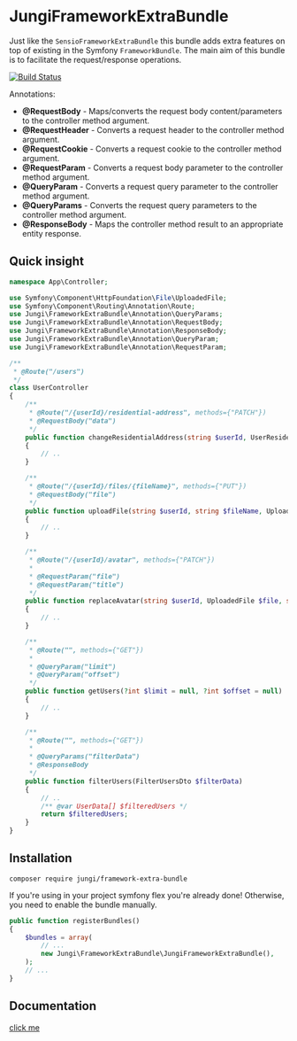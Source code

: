 # JungiFrameworkExtraBundle

Just like the `SensioFrameworkExtraBundle` this bundle adds extra features on top of existing in the Symfony `FrameworkBundle`. The main aim of this bundle is to facilitate the request/response operations.

[![Build Status](https://img.shields.io/travis/piku235/JungiFrameworkExtraBundle/master.svg?style=flat-square)](https://travis-ci.org/piku235/JungiFrameworkExtraBundle)

Annotations:

* **@RequestBody** - Maps/converts the request body content/parameters to the controller method argument.
* **@RequestHeader** - Converts a request header to the controller method argument.
* **@RequestCookie** - Converts a request cookie to the controller method argument.
* **@RequestParam** - Converts a request body parameter to the controller method argument.
* **@QueryParam** - Converts a request query parameter to the controller method argument.
* **@QueryParams** - Converts the request query parameters to the controller method argument.
* **@ResponseBody** - Maps the controller method result to an appropriate entity response.

## Quick insight

```php
namespace App\Controller;

use Symfony\Component\HttpFoundation\File\UploadedFile;
use Symfony\Component\Routing\Annotation\Route;
use Jungi\FrameworkExtraBundle\Annotation\QueryParams;
use Jungi\FrameworkExtraBundle\Annotation\RequestBody;
use Jungi\FrameworkExtraBundle\Annotation\ResponseBody;
use Jungi\FrameworkExtraBundle\Annotation\QueryParam;
use Jungi\FrameworkExtraBundle\Annotation\RequestParam;

/**
 * @Route("/users")
 */
class UserController
{
    /**
     * @Route("/{userId}/residential-address", methods={"PATCH"})
     * @RequestBody("data")
     */
    public function changeResidentialAddress(string $userId, UserResidentialAddressData $data)
    {
        // ..
    }

    /**
     * @Route("/{userId}/files/{fileName}", methods={"PUT"})
     * @RequestBody("file")
     */
    public function uploadFile(string $userId, string $fileName, UploadedFile $file)
    {
        // ..
    }

    /**
     * @Route("/{userId}/avatar", methods={"PATCH"})
     *
     * @RequestParam("file")
     * @RequestParam("title")
     */
    public function replaceAvatar(string $userId, UploadedFile $file, string $title)
    {
        // ..
    }

    /**
     * @Route("", methods={"GET"})
     *
     * @QueryParam("limit")
     * @QueryParam("offset")
     */
    public function getUsers(?int $limit = null, ?int $offset = null)
    {
        // ..
    }

    /**
     * @Route("", methods={"GET"})
     *
     * @QueryParams("filterData")
     * @ResponseBody
     */
    public function filterUsers(FilterUsersDto $filterData)
    {
        // ..
        /** @var UserData[] $filteredUsers */
        return $filteredUsers;
    }
}
```

## Installation

```text
composer require jungi/framework-extra-bundle
```

If you're using in your project symfony flex you're already done! Otherwise, you need to enable the bundle manually.

```php
public function registerBundles()
{
    $bundles = array(
        // ...
        new Jungi\FrameworkExtraBundle\JungiFrameworkExtraBundle(),
    );
    // ...
}
```

## Documentation

[click me](https://piku235.gitbook.io/jungiframeworkextrabundle/docs)

